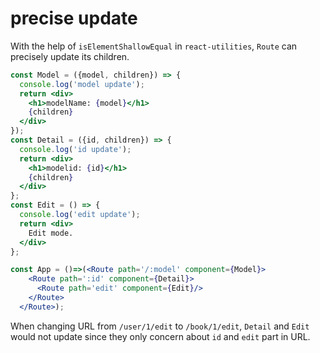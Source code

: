 # precise update

With the help of `isElementShallowEqual` in `react-utilities`, `Route` can precisely update its children.


```jsx
const Model = ({model, children}) => {
  console.log('model update');
  return <div>
    <h1>modelName: {model}</h1>
    {children}
  </div>
});
const Detail = ({id, children}) => {
  console.log('id update');
  return <div>
    <h1>modelid: {id}</h1>
    {children}
  </div>
};
const Edit = () => {
  console.log('edit update');
  return <div>
    Edit mode.
  </div>
};

const App = ()=>(<Route path='/:model' component={Model}>
    <Route path=':id' component={Detail}>
      <Route path='edit' component={Edit}/>
    </Route>
  </Route>);

```

When changing URL from `/user/1/edit` to `/book/1/edit`, `Detail` and `Edit` would not update since they only concern about `id` and `edit` part in URL. 
